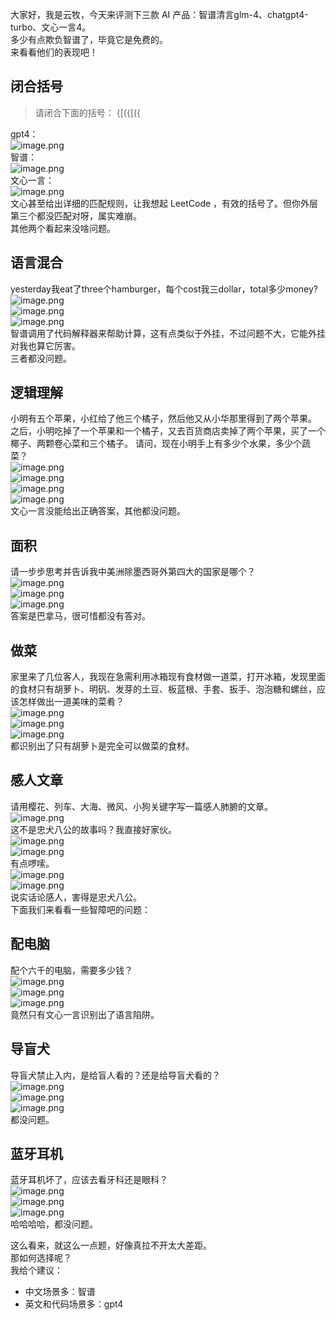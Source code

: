 大家好，我是云牧，今天来评测下三款 AI 产品：智谱清言glm-4、chatgpt4-turbo、文心一言4。<br />多少有点欺负智谱了，毕竟它是免费的。<br />来看看他们的表现吧！

## 闭合括号
> 请闭合下面的括号：
> {[({[({

gpt4：<br />![image.png](https://cdn.nlark.com/yuque/0/2024/png/21596389/1710518298925-504f86b7-99fb-4407-8120-c8b2189df241.png#averageHue=%231a1c1b&clientId=uc499888e-598e-4&from=paste&height=133&id=u5dc3251d&originHeight=266&originWidth=1050&originalType=binary&ratio=2&rotation=0&showTitle=false&size=31388&status=done&style=none&taskId=uc2f3b4cb-5bcd-4111-8106-ff6fd5c4d4b&title=&width=525)<br />智谱：<br />![image.png](https://cdn.nlark.com/yuque/0/2024/png/21596389/1711207786193-833a28a1-72ec-43b8-9109-b51dbd2ef382.png#clientId=u5dccfc26-a1cd-4&from=paste&height=187&id=u358bd89a&originHeight=374&originWidth=1120&originalType=binary&ratio=2&rotation=0&showTitle=false&size=50642&status=done&style=none&taskId=u9b72b427-2173-400d-8c1a-acc40116807&title=&width=560)<br />文心一言：<br />![image.png](https://cdn.nlark.com/yuque/0/2024/png/21596389/1710952634038-934bff2e-3b41-4c3a-99bb-6b51d7f06894.png#averageHue=%231b1c1b&clientId=uba92ef2c-3e76-4&from=paste&height=539&id=u2ac67fa2&originHeight=1078&originWidth=1456&originalType=binary&ratio=2&rotation=0&showTitle=false&size=245361&status=done&style=none&taskId=u329b1389-beec-4e3a-b6dd-1d4162f8700&title=&width=728)<br />文心甚至给出详细的匹配规则，让我想起 LeetCode ，有效的括号了。但你外层第三个都没匹配对呀，属实难崩。<br />其他两个看起来没啥问题。

## 语言混合
yesterday我eat了three个hamburger，每个cost我三dollar，total多少money?<br />![image.png](https://cdn.nlark.com/yuque/0/2024/png/21596389/1710518388068-61176cb7-f616-4ba5-95f2-0a3ddad61392.png#averageHue=%23191b1a&clientId=uc499888e-598e-4&from=paste&height=104&id=u71fedc1b&originHeight=208&originWidth=1078&originalType=binary&ratio=2&rotation=0&showTitle=false&size=35649&status=done&style=none&taskId=u024655b0-15ec-4db2-b05e-a8c07c231c4&title=&width=539)<br />![image.png](https://cdn.nlark.com/yuque/0/2024/png/21596389/1710952687596-fba507cc-ee37-4664-91f5-932276ac2982.png#averageHue=%231c1d1c&clientId=uba92ef2c-3e76-4&from=paste&height=272&id=uab88a627&originHeight=544&originWidth=1520&originalType=binary&ratio=2&rotation=0&showTitle=false&size=124560&status=done&style=none&taskId=u93b52a2f-95c7-42df-b165-85b4f9f8cda&title=&width=760)<br />![image.png](https://cdn.nlark.com/yuque/0/2024/png/21596389/1711207926090-53f26b9c-d922-4b30-b3bf-05c396da4036.png#averageHue=%238c867c&clientId=u5dccfc26-a1cd-4&from=paste&height=277&id=u72509600&originHeight=554&originWidth=1146&originalType=binary&ratio=2&rotation=0&showTitle=false&size=95075&status=done&style=none&taskId=u22180ec0-00c7-4906-a16d-c87e52b98ff&title=&width=573)<br />智谱调用了代码解释器来帮助计算，这有点类似于外挂，不过问题不大，它能外挂对我也算它厉害。<br />三者都没问题。

## 逻辑理解
小明有五个苹果，小红给了他三个橘子，然后他又从小华那里得到了两个苹果。 之后，小明吃掉了一个苹果和一个橘子，又去百货商店卖掉了两个苹果，买了一个椰子、两颗卷心菜和三个橘子。 请问，现在小明手上有多少个水果，多少个蔬菜？<br />![image.png](https://cdn.nlark.com/yuque/0/2024/png/21596389/1710518530863-f1ac56c0-0314-4614-bd64-e97370620f10.png#averageHue=%231d1e1d&clientId=uc499888e-598e-4&from=paste&height=345&id=u67267832&originHeight=690&originWidth=1184&originalType=binary&ratio=2&rotation=0&showTitle=false&size=218257&status=done&style=none&taskId=u14670b33-eeb0-4dad-8d8e-8b4bafc82fe&title=&width=592)<br />![image.png](https://cdn.nlark.com/yuque/0/2024/png/21596389/1710952728239-cc16ae21-fd90-4069-975c-8bebf584199d.png#averageHue=%231b1c1b&clientId=uba92ef2c-3e76-4&from=paste&height=375&id=uba21ca58&originHeight=1106&originWidth=1536&originalType=binary&ratio=2&rotation=0&showTitle=false&size=270281&status=done&style=none&taskId=u8062fd29-0377-4580-a6cc-bc830c0ecfd&title=&width=521)<br />![image.png](https://cdn.nlark.com/yuque/0/2024/png/21596389/1711208121420-5bb0f676-faea-42db-a392-7dd6cc3cf3bf.png#averageHue=%231e1e1d&clientId=u5dccfc26-a1cd-4&from=paste&height=380&id=ubfd1764a&originHeight=760&originWidth=1060&originalType=binary&ratio=2&rotation=0&showTitle=false&size=107773&status=done&style=none&taskId=uc1109752-23a2-4dce-b710-450e04572ab&title=&width=530)<br />![image.png](https://cdn.nlark.com/yuque/0/2024/png/21596389/1711208135806-83fd9c30-c264-469f-b23e-6914fe2197ec.png#averageHue=%231d1d1c&clientId=u5dccfc26-a1cd-4&from=paste&height=298&id=ue261955b&originHeight=596&originWidth=1056&originalType=binary&ratio=2&rotation=0&showTitle=false&size=73289&status=done&style=none&taskId=u14a0f844-0993-4b2d-9504-2511f33fa5f&title=&width=528)<br />文心一言没能给出正确答案，其他都没问题。

## 面积
请一步步思考并告诉我中美洲除墨西哥外第四大的国家是哪个？<br />![image.png](https://cdn.nlark.com/yuque/0/2024/png/21596389/1710519539016-77b200fe-41f8-4f8a-8dc8-ba629fe4915a.png#averageHue=%231e1f1e&clientId=uc499888e-598e-4&from=paste&height=371&id=u6430d64e&originHeight=742&originWidth=1178&originalType=binary&ratio=2&rotation=0&showTitle=false&size=210021&status=done&style=none&taskId=u86556f33-a269-4bdb-b4f4-307ac9a8cc5&title=&width=589)<br />![image.png](https://cdn.nlark.com/yuque/0/2024/png/21596389/1710952779200-c65fcfb4-29bc-44f4-a2af-786e5644438d.png#averageHue=%231b1c1b&clientId=uba92ef2c-3e76-4&from=paste&height=510&id=u891821f0&originHeight=1020&originWidth=1528&originalType=binary&ratio=2&rotation=0&showTitle=false&size=376264&status=done&style=none&taskId=u21b6b274-8532-466d-a088-cd050ff765c&title=&width=764)<br />![image.png](https://cdn.nlark.com/yuque/0/2024/png/21596389/1711208352000-3bf1fcbe-ae09-4595-b291-d0b64797a145.png#averageHue=%231f1f1e&clientId=u5dccfc26-a1cd-4&from=paste&height=372&id=u64b0853c&originHeight=744&originWidth=1084&originalType=binary&ratio=2&rotation=0&showTitle=false&size=132777&status=done&style=none&taskId=u8a558325-a2ce-4f29-aa75-9778bd0ead7&title=&width=542)<br />答案是巴拿马，很可惜都没有答对。

## 做菜
家里来了几位客人，我现在急需利用冰箱现有食材做一道菜，打开冰箱，发现里面的食材只有胡萝卜、明矾、发芽的土豆、板蓝根、手套、扳手、泡泡糖和螺丝，应该怎样做出一道美味的菜肴？<br />![image.png](https://cdn.nlark.com/yuque/0/2024/png/21596389/1710519798309-6bffe0c5-d355-4632-a1ad-be01975b0e84.png#averageHue=%231e1f1e&clientId=uc499888e-598e-4&from=paste&height=560&id=u242d1dd2&originHeight=1282&originWidth=1180&originalType=binary&ratio=2&rotation=0&showTitle=false&size=449034&status=done&style=none&taskId=u805c2a1f-ce8e-4d13-8890-fcf06ec9ef1&title=&width=515)<br />![image.png](https://cdn.nlark.com/yuque/0/2024/png/21596389/1710952832084-15463e3b-1b4b-4c3c-bfff-d1dd2d30a964.png#averageHue=%231b1c1b&clientId=uba92ef2c-3e76-4&from=paste&height=471&id=ub2e8d1ae&originHeight=942&originWidth=1520&originalType=binary&ratio=2&rotation=0&showTitle=false&size=356866&status=done&style=none&taskId=u44f8153e-a1c9-459f-9b02-a715f6e4fc5&title=&width=760)<br />![image.png](https://cdn.nlark.com/yuque/0/2024/png/21596389/1711208463104-9840b8df-18fd-450f-bb76-afe0a17b0e56.png#averageHue=%23252423&clientId=u5dccfc26-a1cd-4&from=paste&height=447&id=ucefb462e&originHeight=894&originWidth=1096&originalType=binary&ratio=2&rotation=0&showTitle=false&size=260512&status=done&style=none&taskId=u1eee3100-a771-4572-a052-0d30e3f6de0&title=&width=548)<br />都识别出了只有胡萝卜是完全可以做菜的食材。

## 感人文章
请用樱花、列车、大海、微风、小狗关键字写一篇感人肺腑的文章。<br />![image.png](https://cdn.nlark.com/yuque/0/2024/png/21596389/1710520594734-5b7eb251-16ff-467a-b0e2-e7811820fd29.png#averageHue=%231e1f1e&clientId=uc499888e-598e-4&from=paste&height=588&id=b6adu&originHeight=1176&originWidth=1178&originalType=binary&ratio=2&rotation=0&showTitle=false&size=487733&status=done&style=none&taskId=ua8935af6-eb64-4b9d-989e-e69373f4561&title=&width=589)<br />这不是忠犬八公的故事吗？我直接好家伙。<br />![image.png](https://cdn.nlark.com/yuque/0/2024/png/21596389/1710953031633-e8a6c934-5eae-4ee0-b228-af17e3365837.png#averageHue=%231b1c1b&clientId=uba92ef2c-3e76-4&from=paste&height=510&id=k3QPW&originHeight=1020&originWidth=1520&originalType=binary&ratio=2&rotation=0&showTitle=false&size=424032&status=done&style=none&taskId=u96ba4d14-14b5-46f1-b559-6f13bf67727&title=&width=760)<br />![image.png](https://cdn.nlark.com/yuque/0/2024/png/21596389/1710953047157-49266026-d2be-4dd0-a48e-1c3eb13d1d80.png#averageHue=%231b1c1b&clientId=uba92ef2c-3e76-4&from=paste&height=254&id=VglBi&originHeight=508&originWidth=1454&originalType=binary&ratio=2&rotation=0&showTitle=false&size=195187&status=done&style=none&taskId=u17c0717b-2245-4374-97b2-36dccc9f389&title=&width=727)<br />有点啰嗦。<br />![image.png](https://cdn.nlark.com/yuque/0/2024/png/21596389/1711208809772-dc732e02-0cd1-4cf5-90cd-fefd4b1a144f.png#clientId=u5dccfc26-a1cd-4&from=paste&height=418&id=ua3efdaa9&originHeight=836&originWidth=1060&originalType=binary&ratio=2&rotation=0&showTitle=false&size=317488&status=done&style=none&taskId=u982ee1b5-7b17-4473-8fa8-ac4fca0b667&title=&width=530)<br />![image.png](https://cdn.nlark.com/yuque/0/2024/png/21596389/1711208815757-a2631b79-fade-47bd-a278-ceb269bc1cdf.png#averageHue=%23262524&clientId=u5dccfc26-a1cd-4&from=paste&height=148&id=u2d4ba93a&originHeight=296&originWidth=1058&originalType=binary&ratio=2&rotation=0&showTitle=false&size=109093&status=done&style=none&taskId=ue73ee16a-1362-4740-b640-f1724f859e6&title=&width=529)<br />说实话论感人，害得是忠犬八公。<br />下面我们来看看一些智障吧的问题：

## 配电脑
配个六千的电脑，需要多少钱？<br />![image.png](https://cdn.nlark.com/yuque/0/2024/png/21596389/1710519376183-a3d19155-64b1-4654-a0ad-7f1940ea93c3.png#averageHue=%231e1f1e&clientId=uc499888e-598e-4&from=paste&height=562&id=uaef25cc8&originHeight=1124&originWidth=1186&originalType=binary&ratio=2&rotation=0&showTitle=false&size=344104&status=done&style=none&taskId=uc52af949-0449-447b-8af8-6a730813186&title=&width=593)<br />![image.png](https://cdn.nlark.com/yuque/0/2024/png/21596389/1710952891025-27adac9d-923c-4c56-974f-e2ea2e4cb48a.png#clientId=uba92ef2c-3e76-4&from=paste&height=509&id=ue915b7e0&originHeight=1018&originWidth=1526&originalType=binary&ratio=2&rotation=0&showTitle=false&size=415639&status=done&style=none&taskId=u825246d1-bce9-4911-bee3-a13a5437813&title=&width=763)<br />![image.png](https://cdn.nlark.com/yuque/0/2024/png/21596389/1711208958004-516bcaa8-3ead-4c36-8589-b7f32027f9f0.png#clientId=u5dccfc26-a1cd-4&from=paste&height=468&id=u0ffa576f&originHeight=936&originWidth=1106&originalType=binary&ratio=2&rotation=0&showTitle=false&size=316494&status=done&style=none&taskId=uff42d691-baaf-4ae9-a285-44eac381c89&title=&width=553)<br />竟然只有文心一言识别出了语言陷阱。

## 导盲犬
导盲犬禁止入内，是给盲人看的？还是给导盲犬看的？<br />![image.png](https://cdn.nlark.com/yuque/0/2024/png/21596389/1710519475300-d0482292-6f71-407e-91fa-1663ee0f3d38.png#averageHue=%231d1e1d&clientId=uc499888e-598e-4&from=paste&height=221&id=uc056f1a2&originHeight=442&originWidth=1172&originalType=binary&ratio=2&rotation=0&showTitle=false&size=160544&status=done&style=none&taskId=u5c408202-8ae6-4b32-9dc2-36c9ab5bfc5&title=&width=586)<br />![image.png](https://cdn.nlark.com/yuque/0/2024/png/21596389/1710952926440-f139a72d-7716-4a40-b968-6e6bf1651f80.png#averageHue=%231c1d1c&clientId=uba92ef2c-3e76-4&from=paste&height=312&id=uad5c25d3&originHeight=624&originWidth=1522&originalType=binary&ratio=2&rotation=0&showTitle=false&size=263493&status=done&style=none&taskId=u458affaf-ceac-44e0-aa4c-3b8fdcdb2c5&title=&width=761)<br />![image.png](https://cdn.nlark.com/yuque/0/2024/png/21596389/1711209010737-4dfb2974-0352-44e8-a4e0-e983f858ad6a.png#clientId=u5dccfc26-a1cd-4&from=paste&height=174&id=ud64011b5&originHeight=348&originWidth=1084&originalType=binary&ratio=2&rotation=0&showTitle=false&size=117372&status=done&style=none&taskId=uad6105ab-d26a-471f-9f9a-b34594f21c2&title=&width=542)<br />都没问题。

## 蓝牙耳机
蓝牙耳机坏了，应该去看牙科还是眼科？<br />![image.png](https://cdn.nlark.com/yuque/0/2024/png/21596389/1710519950339-fd7dc1be-5ff4-4d4f-9438-0f903055caf7.png#averageHue=%231c1d1c&clientId=uc499888e-598e-4&from=paste&height=181&id=uc612ea19&originHeight=362&originWidth=1178&originalType=binary&ratio=2&rotation=0&showTitle=false&size=106262&status=done&style=none&taskId=u1c6edc29-f497-40ed-ae63-7be5aea0dd7&title=&width=589)<br />![image.png](https://cdn.nlark.com/yuque/0/2024/png/21596389/1710952965418-de09bbfc-9f02-4162-8faf-f27b22c4618e.png#averageHue=%231c1d1c&clientId=uba92ef2c-3e76-4&from=paste&height=288&id=uecc6f4bb&originHeight=576&originWidth=1516&originalType=binary&ratio=2&rotation=0&showTitle=false&size=208147&status=done&style=none&taskId=uc4f4ca5e-7d6c-4270-8572-43bb8c30fd6&title=&width=758)<br />![image.png](https://cdn.nlark.com/yuque/0/2024/png/21596389/1711209045345-0d2b94fc-56ed-4a48-9af8-21ff3446cd45.png#clientId=u5dccfc26-a1cd-4&from=paste&height=92&id=u9c6b5267&originHeight=184&originWidth=946&originalType=binary&ratio=2&rotation=0&showTitle=false&size=33663&status=done&style=none&taskId=u72481345-ac28-4f2d-ae91-47907e92495&title=&width=473)<br />哈哈哈哈，都没问题。

这么看来，就这么一点题，好像真拉不开太大差距。<br />那如何选择呢？<br />我给个建议：

- 中文场景多：智谱
- 英文和代码场景多：gpt4

